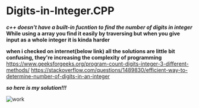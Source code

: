 # Digits-in-Integer.CPP

***c++ doesn't have a built-in fucntion to find the number of digits in integer***
**While using a array you find it easily by traversing but when you give input as a whole integer it is kinda harder**

**when i checked on internet(below link) all the solutions are little bit confusing, they're increasing the complexity of programming** \
https://www.geeksforgeeks.org/program-count-digits-integer-3-different-methods/
https://stackoverflow.com/questions/1489830/efficient-way-to-determine-number-of-digits-in-an-integer

***so here is my solution!!!***


![work](https://user-images.githubusercontent.com/96343958/194768682-7cd25328-c898-48a9-b94c-4571392c96d9.jpg )


